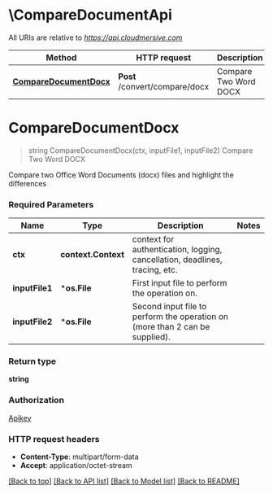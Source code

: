 # \CompareDocumentApi

All URIs are relative to *https://api.cloudmersive.com*

Method | HTTP request | Description
------------- | ------------- | -------------
[**CompareDocumentDocx**](CompareDocumentApi.md#CompareDocumentDocx) | **Post** /convert/compare/docx | Compare Two Word DOCX


# **CompareDocumentDocx**
> string CompareDocumentDocx(ctx, inputFile1, inputFile2)
Compare Two Word DOCX

Compare two Office Word Documents (docx) files and highlight the differences

### Required Parameters

Name | Type | Description  | Notes
------------- | ------------- | ------------- | -------------
 **ctx** | **context.Context** | context for authentication, logging, cancellation, deadlines, tracing, etc.
  **inputFile1** | ***os.File**| First input file to perform the operation on. | 
  **inputFile2** | ***os.File**| Second input file to perform the operation on (more than 2 can be supplied). | 

### Return type

**string**

### Authorization

[Apikey](../README.md#Apikey)

### HTTP request headers

 - **Content-Type**: multipart/form-data
 - **Accept**: application/octet-stream

[[Back to top]](#) [[Back to API list]](../README.md#documentation-for-api-endpoints) [[Back to Model list]](../README.md#documentation-for-models) [[Back to README]](../README.md)

